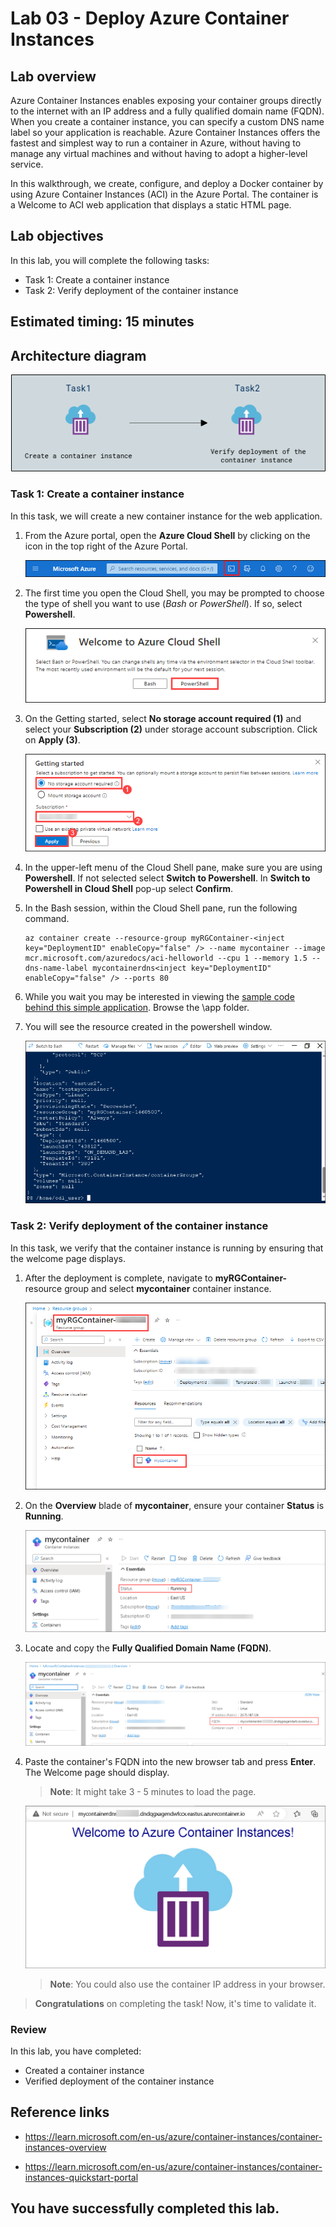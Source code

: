 # Lab 03 - Deploy Azure Container Instances

## Lab overview

Azure Container Instances enables exposing your container groups directly to the internet with an IP address and a fully qualified domain name (FQDN). When you create a container instance, you can specify a custom DNS name label so your application is reachable. Azure Container Instances offers the fastest and simplest way to run a container in Azure, without having to manage any virtual machines and without having to adopt a higher-level service.

In this walkthrough, we create, configure, and deploy a Docker container by using Azure Container Instances (ACI) in the Azure Portal. The container is a Welcome to ACI web application that displays a static HTML page.

## Lab objectives

In this lab, you will complete the following tasks:

+ Task 1: Create a container instance
+ Task 2: Verify deployment of the container instance

## Estimated timing: 15 minutes

## Architecture diagram

![](../images/az900lab03.PNG) 

### Task 1: Create a container instance

In this task, we will create a new container instance for the web application.

1. From the Azure portal, open the **Azure Cloud Shell** by clicking on the icon in the top right of the Azure Portal.

    ![Screenshot of Azure Portal Azure Cloud Shell icon.](../images/AZ-900-1101.png)

1. The first time you open the Cloud Shell, you may be prompted to choose the type of shell you want to use (*Bash* or *PowerShell*). If so, select **Powershell**.

    ![Screenshot of Azure Portal Azure Cloud Shell with the Bash dropdown highlighted.](./images/new-az-900-lab3-2.png)
   
1. On the Getting started, select **No storage account required (1)** and select your **Subscription (2)** under storage account subscription. Click on **Apply (3)**.

    ![Screenshot of Azure Portal Azure Cloud Shell with the Bash dropdown highlighted.](./images/new-az-900-lab3-3.png)

1. In the upper-left menu of the Cloud Shell pane, make sure you are using **Powershell**. If not selected select **Switch to Powershell**. In **Switch to Powershell in Cloud Shell** pop-up select **Confirm**.

1. In the Bash session, within the Cloud Shell pane, run the following command. 

    ```cli
    az container create --resource-group myRGContainer-<inject key="DeploymentID" enableCopy="false" /> --name mycontainer --image mcr.microsoft.com/azuredocs/aci-helloworld --cpu 1 --memory 1.5 --dns-name-label mycontainerdns<inject key="DeploymentID" enableCopy="false" /> --ports 80
    ```

1. While you wait you may be interested in viewing the [sample code behind this simple application](https://github.com/Azure-Samples/aci-helloworld). Browse the \app folder.

1. You will see the resource created in the powershell window.

    ![Screenshot of Azure Portal Azure Cloud Shell with the Bash dropdown highlighted.](./images/new-az-900-lab3-4.png)

### Task 2: Verify deployment of the container instance

In this task, we verify that the container instance is running by ensuring that the welcome page displays.

1. After the deployment is complete, navigate to **myRGContainer-<inject key="DeploymentID" enableCopy="false" />** resource group and select **mycontainer** container instance.

   ![](./images/new-az-900-lab3-5.png)

1. On the **Overview** blade of **mycontainer**, ensure your container **Status** is **Running**.

    ![](../images/lab3-image6.png)

1. Locate and copy the **Fully Qualified Domain Name (FQDN)**.

    ![](../images/lab3-image4.png)

1. Paste the container's FQDN into the new browser tab and press **Enter**. The Welcome page should display.

   >**Note**: It might take 3 - 5 minutes to load the page.
 
   ![](../images/lab3-image5.png)
	
   >**Note**: You could also use the container IP address in your browser.

<validation step="f87beab3-3bb6-467e-839f-c821f172a4b8" />
   
> **Congratulations** on completing the task! Now, it's time to validate it.
    
### Review
In this lab, you have completed:
- Created a container instance
- Verified deployment of the container instance

## Reference links

- https://learn.microsoft.com/en-us/azure/container-instances/container-instances-overview

- https://learn.microsoft.com/en-us/azure/container-instances/container-instances-quickstart-portal
  
## You have successfully completed this lab.

